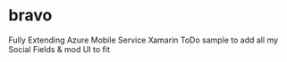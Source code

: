 bravo
=====

Fully Extending Azure Mobile Service Xamarin ToDo sample to add all my Social Fields &amp; mod UI to fit
